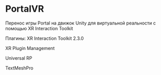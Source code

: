 # PortalVR
Перенос игры Portal на движок Unity для виртуальной реальности с помощью XR Interaction Toolkit

Плагины:
XR Interaction Toolkit 2.3.0

XR Plugin Management 

Universal RP 

TextMeshPro 

